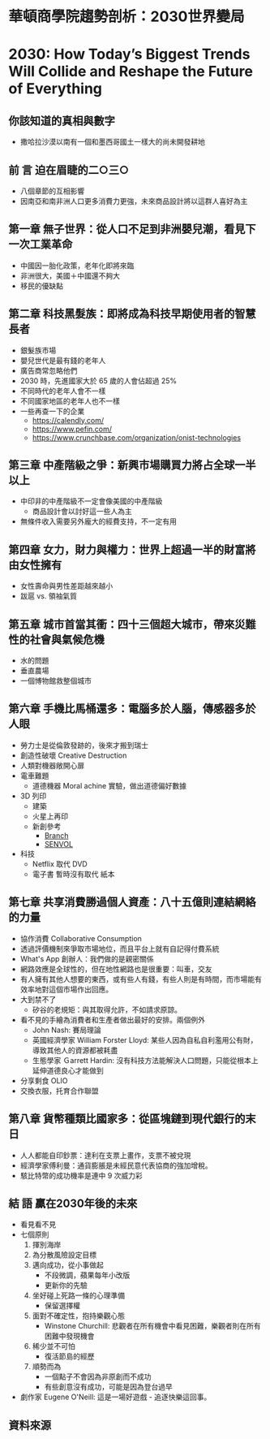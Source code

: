 # 華頓商學院趨勢剖析：2030世界變局
# 2030: How Today’s Biggest Trends Will Collide and Reshape the Future of Everything


## 你該知道的真相與數字
- 撒哈拉沙漠以南有一個和墨西哥國土一樣大的尚未開發耕地

## 前 言 迫在眉睫的二○三○
- 八個章節的互相影響
- 因南亞和南非洲人口更多消費力更強，未來商品設計將以這群人喜好為主

## 第一章 無子世界：從人口不足到非洲嬰兒潮，看見下一次工業革命
- 中國因一胎化政策，老年化即將來臨
- 非洲很大，美國＋中國還不夠大
- 移民的優缺點

## 第二章 科技黑髮族：即將成為科技早期使用者的智慧長者
- 銀髮族市場
- 嬰兒世代是最有錢的老年人
- 廣告商常忽略他們
- 2030 時，先進國家大於 65 歲的人會佔超過 25%
- 不同時代的老年人會不一樣
- 不同國家地區的老年人也不一樣
- 一些再查一下的企業
    - https://calendly.com/
    - https://www.pefin.com/
    - https://www.crunchbase.com/organization/onist-technologies

## 第三章 中產階級之爭：新興市場購買力將占全球一半以上
- 中印非的中產階級不一定會像美國的中產階級
    - 商品設計會以討好這一些人為主
- 無條件收入需要另外龐大的經費支持，不一定有用

## 第四章 女力，財力與權力：世界上超過一半的財富將由女性擁有
- 女性壽命與男性差距越來越小
- 跋扈 vs. 領袖氣質

## 第五章 城市首當其衝：四十三個超大城市，帶來災難性的社會與氣候危機
- 水的問題
- 垂直農場
- 一個博物館救整個城市

## 第六章 手機比馬桶還多：電腦多於人腦，傳感器多於人眼
- 勞力士是從倫敦發跡的，後來才搬到瑞士
- 創造性破壞 Creative Destruction
- 人類對機器敞開心扉
- 電車難題
    - 道德機器 Moral achine 實驗，做出道德偏好數據
- 3D 列印
    - 建築
    - 火星上再印
    - 新創參考
        - [Branch](https://www.branch.technology/)
        - [SENVOL](http://senvol.com/)
- 科技
    - Netflix 取代 DVD
    - 電子書 暫時沒有取代 紙本

## 第七章 共享消費勝過個人資產：八十五億則連結網絡的力量
- 協作消費 Collaborative Consumption
- 透過評價機制來爭取市場地位，而且平台上就有自記得付費系統
- What's App 創辦人：我們做的是親密關係
- 網路效應是全球性的，但在地性網路也是很重要：叫車，交友
- 有人擁有其他人想要的東西，或有些人有錢，有些人則是有時間，而市場能有效率地對這個市場作出回應。
- 大到禁不了
    - 矽谷的老規矩：與其取得允許，不如請求原諒。
- 看不見的手繪為消費者和生產者做出最好的安排。兩個例外
    - John Nash: 賽局理論
    - 英國經濟學家 William Forster Lloyd: 某些人因為自私自利濫用公有財，導致其他人的資源都被耗盡
    - 生態學家 Ｇarrett Hardin: 沒有科技方法能解決人口問題，只能從根本上延伸道德良心才能做到
- 分享剩食 OLIO
- 交換衣服，托育合作聯盟

## 第八章 貨幣種類比國家多：從區塊鏈到現代銀行的末日
- 人人都能自印鈔票：達利在支票上畫作，支票不被兌現
- 經濟學家傅利曼：通貨膨脹是未經民意代表協商的強加增稅。
- 駭比特幣的成功機率是連中 9 次威力彩

## 結 語 贏在2030年後的未來
- 看見看不見
- 七個原則
    1. 揮別海岸
    2. 為分散風險設定目標
    3. 邁向成功，從小事做起
        - 不段微調，蘋果每年小改版
        - 更新你的先驗
    4. 坐好碰上死路一條的心理準備
        - 保留選擇權
    5. 面對不確定性，抱持樂觀心態
        - Winstone Churchill: 悲觀者在所有機會中看見困難，樂觀者則在所有困難中發現機會
    6. 稀少並不可怕
        - 復活節島的經歷
    7. 順勢而為
        - 一個點子不會因為非原創而不成功
        - 有些創意沒有成功，可能是因為登台過早
- 劇作家 Eugene O'Neill: 這是一場好遊戲 - 追逐快樂這回事。

## 資料來源